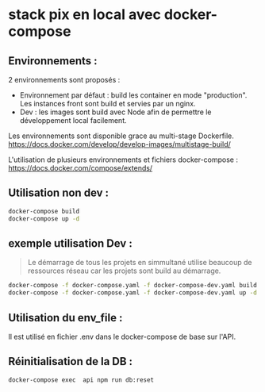 # stack pix en local avec docker-compose 
## Environnements : 

2 environnements sont proposés :  
- Environnement par défaut : build les container en mode "production". Les instances front sont build et servies par un nginx.
- Dev : les images sont build avec Node afin de permettre le développement local facilement. 

Les environnements sont disponible grace au multi-stage Dockerfile.
https://docs.docker.com/develop/develop-images/multistage-build/

L'utilisation de plusieurs environnements et fichiers docker-compose : 
https://docs.docker.com/compose/extends/



## Utilisation non dev : 
```sh
docker-compose build
docker-compose up -d 
```


## exemple utilisation Dev : 
> Le démarrage de tous les projets en simmultané utilise beaucoup de ressources réseau car les projets sont build au démarrage.


```sh
docker-compose -f docker-compose.yaml -f docker-compose-dev.yaml build 
docker-compose -f docker-compose.yaml -f docker-compose-dev.yaml up -d  mon-pix
```


## Utilisation du env_file : 

Il est utilisé en fichier .env dans le docker-compose de base sur l'API. 


## Réinitialisation de la DB : 

```sh
docker-compose exec  api npm run db:reset 
```


